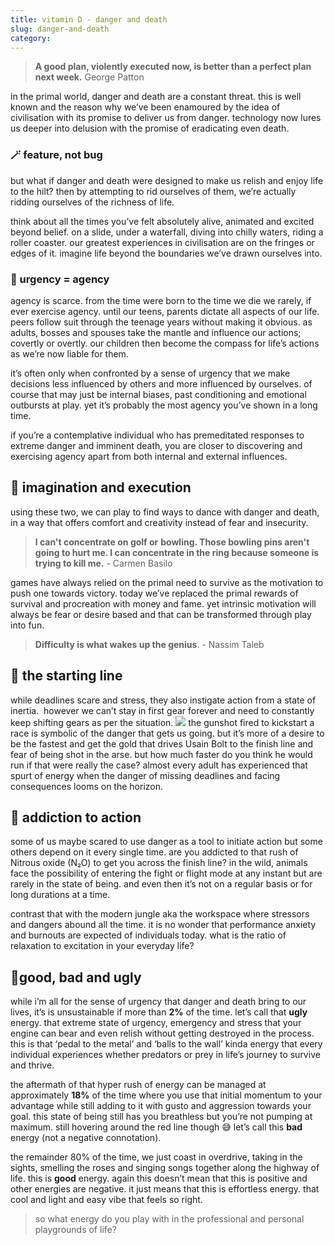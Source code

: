 ```yaml
---
title: vitamin D - danger and death
slug: danger-and-death
category: 
---
```

> **A good plan, violently executed now, is better than a perfect plan next week.** George Patton

in the primal world, danger and death are a constant threat. this is well known and the reason why we’ve been enamoured by the idea of civilisation with its promise to deliver us from danger. technology now lures us deeper into delusion with the promise of eradicating even death.

### 🪄 feature, not bug
but what if danger and death were designed to make us relish and enjoy life to the hilt? then by attempting to rid ourselves of them, we’re actually ridding ourselves of the richness of life.

think about all the times you’ve felt absolutely alive, animated and excited beyond belief. on a slide, under a waterfall, diving into chilly waters, riding a roller coaster. our greatest experiences in civilisation are on the fringes or edges of it. imagine life beyond the boundaries we’ve drawn ourselves into.

### 🚨 urgency = agency
agency is scarce. from the time were born to the time we die we rarely, if ever exercise agency. until our teens, parents dictate all aspects of our life. peers follow suit through the teenage years without making it obvious. as adults, bosses and spouses take the mantle and influence our actions; covertly or overtly. our children then become the compass for life’s actions as we’re now liable for them.

it’s often only when confronted by a sense of urgency that we make decisions less influenced by others and more influenced by ourselves. of course that may just be internal biases, past conditioning and emotional outbursts at play. yet it’s probably the most agency you’ve shown in a long time.

if you’re a contemplative individual who has premeditated responses to extreme danger and imminent death, you are closer to discovering and exercising agency apart from both internal and external influences.

## 🦄 imagination and execution

using these two, we can play to find ways to dance with danger and death, in a way that offers comfort and creativity instead of fear and insecurity.

> **l can't concentrate on golf or**
> **bowling. Those bowling pins aren't going to hurt me. I can concentrate in the ring because someone is trying to kill me.** - Carmen Basilo

games have always relied on the primal need to survive as the motivation to push one towards victory. today we’ve replaced the primal rewards of survival and procreation with money and fame. yet intrinsic motivation will always be fear or desire based and that can be transformed through play into fun.

> **Difficulty is what wakes up the genius**. - Nassim Taleb

## 🏁 the starting line

while deadlines scare and stress, they also instigate action from a state of inertia.  however we can’t stay in first gear forever and need to constantly keep shifting gears as per the situation.
![](https://images.unsplash.com/photo-1461896836934-ffe607ba8211?crop=entropy&amp;cs=tinysrgb&amp;fit=max&amp;fm=jpg&amp;ixid=MnwxNDIyNzR8MHwxfHNlYXJjaHw5fHxzdGFydGluZyUyMGxpbmV8ZW58MHx8fHwxNjE1Njk4OTMz&amp;ixlib=rb-1.2.1&amp;q=80&amp;w=1080)
the gunshot fired to kickstart a race is symbolic of the danger that gets us going. but it’s more of a desire to be the fastest and get the gold that drives Usain Bolt to the finish line and fear of being shot in the arse. but how much faster do you think he would run if that were really the case? almost every adult has experienced that spurt of energy when the danger of missing deadlines and facing consequences looms on the horizon.

## 💉 addiction to action

some of us maybe scared to use danger as a tool to initiate action but some others depend on it every single time. are you addicted to that rush of Nitrous oxide (N₂O) to get you across the finish line? in the wild, animals face the possibility of entering the fight or flight mode at any instant but are rarely in the state of being. and even then it’s not on a regular basis or for long durations at a time.

contrast that with the modern jungle aka the workspace where stressors and dangers abound all the time. it is no wonder that performance anxiety and burnouts are expected of individuals today. what is the ratio of relaxation to excitation in your everyday life?

## 🚦good, bad and ugly

while i’m all for the sense of urgency that danger and death bring to our lives, it’s is unsustainable if more than **2%** of the time. let’s call that **ugly** energy. that extreme state of urgency, emergency and stress that your engine can bear and even relish without getting destroyed in the process. this is that ‘pedal to the metal’ and ‘balls to the wall’ kinda energy that every individual experiences whether predators or prey in life’s journey to survive and thrive.

the aftermath of that hyper rush of energy can be managed at approximately **18%** of the time where you use that initial momentum to your advantage while still adding to it with gusto and aggression towards your goal. this state of being still has you breathless but you’re not pumping at maximum. still hovering around the red line though 😅 let’s call this **bad** energy (not a negative connotation).

the remainder 80% of the time, we just coast in overdrive, taking in the sights, smelling the roses and singing songs together along the highway of life. this is **good** energy. again this doesn’t mean that this is positive and other energies are negative. it just means that this is effortless energy. that cool and light and easy vibe that feels so right.

> so what energy do you play with in the professional and personal playgrounds of life?
